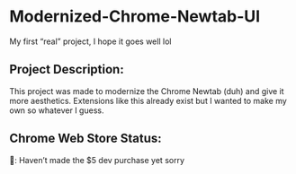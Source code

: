 # Modernized-Chrome-Newtab-UI

My first “real” project, I hope it goes well lol


## Project Description:

This project was made to modernize the Chrome Newtab (duh) and give it more aesthetics. Extensions like this already exist but I wanted to make my own so whatever I guess. 

## Chrome Web Store Status:
🔴: Haven’t made the $5 dev purchase yet sorry
